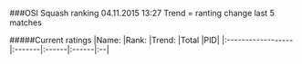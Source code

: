###OSI Squash ranking 04.11.2015 13:27
Trend = ranting change last 5 matches

#####Current ratings
|Name:              |Rank:   |Trend: |Total  |PID|
|:------------------|:-------|:------|:------|:--|
